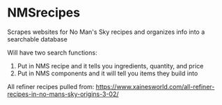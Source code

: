 # NMSrecipes
Scrapes websites for No Man's Sky recipes and organizes info into a searchable database

Will have two search functions: 
1. Put in NMS recipe and it tells you ingredients, quantity, and price
2. Put in NMS components and it will tell you items they build into

All refiner recipes pulled from: https://www.xainesworld.com/all-refiner-recipes-in-no-mans-sky-origins-3-02/
